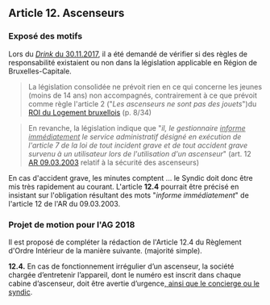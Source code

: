 ## Article 12. Ascenseurs

### Exposé des motifs

Lors du [*Drink* du 30.11.2017](Drink_2071130.md), il a été demandé de vérifier si des règles de responsabilité existaient ou non dans la législation applicable en Région de Bruxelles-Capitale.

> La législation consolidée ne prévoit rien en ce qui concerne les jeunes (moins de 14 ans) non accompagnés, contrairement à ce que prévoit comme règle l'article 2 ("*Les ascenseurs ne sont pas des jouets*")du [ROI du Logement bruxellois](ROI_Logement_Bxl_2016.pdf) (p. 8/34) 

> En revanche, la législation indique que "*il, le gestionnaire <u>informe immédiatement</u> le service administratif désigné en exécution de l'article 7 de la loi de tout incident grave et de tout accident grave survenu à un utilisateur lors de l'utilisation d'un ascenseur*" (art. 12 [AR 09.03.2003](Ascenseurs_legislation_consolidee.pdf) relatif à la sécurité des ascenseurs)

En cas d'accident grave, les minutes comptent ... le Syndic doit donc être mis très rapidement au courant. L'article **12.4** pourrait être précisé en insistant sur l'obligation résultant des mots "*informe immédiatement*" de l'article 12 de l'AR du 09.03.2003.

### Projet de motion pour l'AG 2018

Il est proposé de compléter la rédaction de l'Article 12.4 du Règlement d'Ordre Intérieur de la manière suivante. (majorité simple).

**12.4.** En cas de fonctionnement irrégulier d’un ascenseur, la société chargée d’entretenir l’appareil, dont le numéro est inscrit dans chaque cabine d’ascenseur, doit être avertie d’urgence<u>, ainsi que le concierge ou le syndic</u>.

